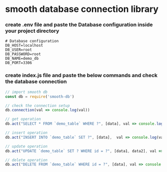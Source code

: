 # smooth database connection library

### create .env file and paste the Database configuration inside your project directory

```.env
# Database configuration
DB_HOST=localhost 
DB_USER=root 
DB_PASSWORD=root 
DB_NAME=demo_db 
DB_PORT=3306 
```

### create index.js file and paste the below commands and check the database connection

```js
// import smooth db
const db = require('smooth-db') 

// check the connection setup 
db.connection(val => console.log(val))

// get operation 
db.act("SELECT * FROM `demo_table` WHERE ?", [data], val => console.log(val))

// insert operation 
db.act("INSERT INTO `demo_table` SET ?", [data],  val => console.log(val))

// update operation 
db.act("UPDATE `demo_table` SET ? WHERE id = ?", [data1, data2], val => console.log(val))

// delete operation 
db.act("DELETE FROM `demo_table` WHERE id = ?", [data], val => console.log(val))
```
